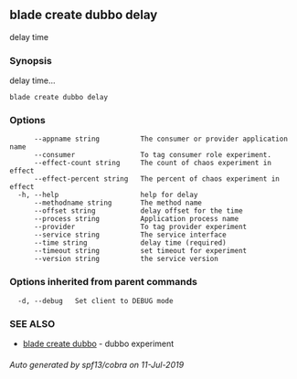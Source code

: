 ## blade create dubbo delay

delay time

### Synopsis

delay time...

```
blade create dubbo delay
```

### Options

```
      --appname string          The consumer or provider application name
      --consumer                To tag consumer role experiment.
      --effect-count string     The count of chaos experiment in effect
      --effect-percent string   The percent of chaos experiment in effect
  -h, --help                    help for delay
      --methodname string       The method name
      --offset string           delay offset for the time
      --process string          Application process name
      --provider                To tag provider experiment
      --service string          The service interface
      --time string             delay time (required)
      --timeout string          set timeout for experiment
      --version string          the service version
```

### Options inherited from parent commands

```
  -d, --debug   Set client to DEBUG mode
```

### SEE ALSO

* [blade create dubbo](blade_create_dubbo.md)	 - dubbo experiment

###### Auto generated by spf13/cobra on 11-Jul-2019
